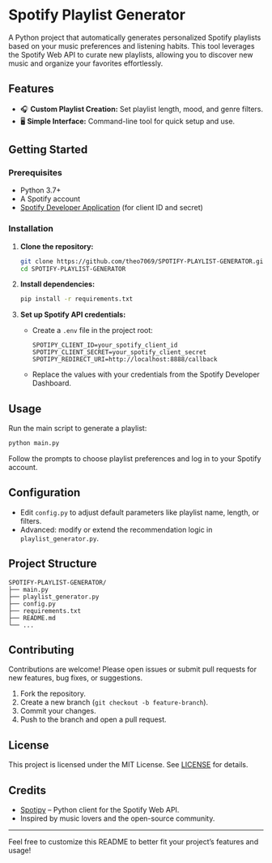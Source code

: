 # Spotify Playlist Generator

A Python project that automatically generates personalized Spotify playlists based on your music preferences and listening habits. This tool leverages the Spotify Web API to curate new playlists, allowing you to discover new music and organize your favorites effortlessly.

## Features
- 🎧 **Custom Playlist Creation:** Set playlist length, mood, and genre filters.
- 🖥️ **Simple Interface:** Command-line tool for quick setup and use.

## Getting Started

### Prerequisites

- Python 3.7+
- A Spotify account
- [Spotify Developer Application](https://developer.spotify.com/dashboard/applications) (for client ID and secret)

### Installation

1. **Clone the repository:**
   ```bash
   git clone https://github.com/theo7069/SPOTIFY-PLAYLIST-GENERATOR.git
   cd SPOTIFY-PLAYLIST-GENERATOR
   ```

2. **Install dependencies:**
   ```bash
   pip install -r requirements.txt
   ```

3. **Set up Spotify API credentials:**
   - Create a `.env` file in the project root:
     ```
     SPOTIPY_CLIENT_ID=your_spotify_client_id
     SPOTIPY_CLIENT_SECRET=your_spotify_client_secret
     SPOTIPY_REDIRECT_URI=http://localhost:8888/callback
     ```
   - Replace the values with your credentials from the Spotify Developer Dashboard.

## Usage

Run the main script to generate a playlist:

```bash
python main.py
```

Follow the prompts to choose playlist preferences and log in to your Spotify account.

## Configuration

- Edit `config.py` to adjust default parameters like playlist name, length, or filters.
- Advanced: modify or extend the recommendation logic in `playlist_generator.py`.

## Project Structure

```
SPOTIFY-PLAYLIST-GENERATOR/
├── main.py
├── playlist_generator.py
├── config.py
├── requirements.txt
├── README.md
└── ...
```

## Contributing

Contributions are welcome! Please open issues or submit pull requests for new features, bug fixes, or suggestions.

1. Fork the repository.
2. Create a new branch (`git checkout -b feature-branch`).
3. Commit your changes.
4. Push to the branch and open a pull request.

## License

This project is licensed under the MIT License. See [LICENSE](LICENSE) for details.

## Credits

- [Spotipy](https://spotipy.readthedocs.io/) – Python client for the Spotify Web API.
- Inspired by music lovers and the open-source community.

---

Feel free to customize this README to better fit your project’s features and usage!
